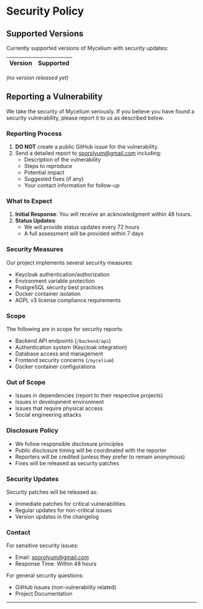 # Security Policy

## Supported Versions

Currently supported versions of Mycelium with security updates:

| Version | Supported          |
| ------- | ------------------ |

*(no version released yet)*


## Reporting a Vulnerability

We take the security of Mycelium seriously. If you believe you have found a security vulnerability, please report it to us as described below.

### Reporting Process

1. **DO NOT** create a public GitHub issue for the vulnerability.
2. Send a detailed report to sporolyum@gmail.com including:
   - Description of the vulnerability
   - Steps to reproduce
   - Potential impact
   - Suggested fixes (if any)
   - Your contact information for follow-up

### What to Expect

1. **Initial Response**: You will receive an acknowledgment within 48 hours.
2. **Status Updates**: 
   - We will provide status updates every 72 hours
   - A full assessment will be provided within 7 days

### Security Measures

Our project implements several security measures:
- Keycloak authentication/authorization
- Environment variable protection
- PostgreSQL security best practices
- Docker container isolation
- AGPL v3 license compliance requirements

### Scope

The following are in scope for security reports:
- Backend API endpoints (`/backend/api`)
- Authentication system (Keycloak integration)
- Database access and management
- Frontend security concerns (`/mycelium`)
- Docker container configurations

### Out of Scope

- Issues in dependencies (report to their respective projects)
- Issues in development environment
- Issues that require physical access
- Social engineering attacks

### Disclosure Policy

- We follow responsible disclosure principles
- Public disclosure timing will be coordinated with the reporter
- Reporters will be credited (unless they prefer to remain anonymous)
- Fixes will be released as security patches

### Security Updates

Security patches will be released as:
- Immediate patches for critical vulnerabilities
- Regular updates for non-critical issues
- Version updates in the changelog

### Contact

For sensitive security issues:
- Email: sporolyum@gmail.com
- Response Time: Within 48 hours

For general security questions:
- GitHub Issues (non-vulnerability related)
- Project Documentation

---

